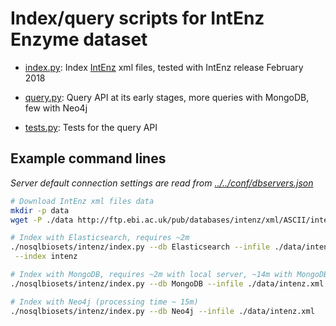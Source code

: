 
# Index/query scripts for IntEnz Enzyme dataset

* [index.py](index.py): Index [IntEnz](http://www.ebi.ac.uk/intenz) xml files,
  tested with IntEnz release February 2018

* [query.py](query.py): Query API at its early stages,
  more queries with MongoDB, few with Neo4j

* [tests.py](tests.py): Tests for the query API

## Example command lines
_Server default connection settings are read from [../../conf/dbservers.json](
../../conf/dbservers.json
)_

```bash
# Download IntEnz xml files data
mkdir -p data
wget -P ./data http://ftp.ebi.ac.uk/pub/databases/intenz/xml/ASCII/intenz.xml

# Index with Elasticsearch, requires ~2m
./nosqlbiosets/intenz/index.py --db Elasticsearch --infile ./data/intenz.xml\
 --index intenz

# Index with MongoDB, requires ~2m with local server, ~14m with MongoDB Atlas
./nosqlbiosets/intenz/index.py --db MongoDB --infile ./data/intenz.xml

# Index with Neo4j (processing time ~ 15m)
./nosqlbiosets/intenz/index.py --db Neo4j --infile ./data/intenz.xml

```
